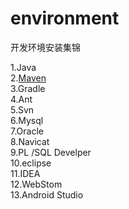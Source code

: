 # environment
开发环境安装集锦


1.Java <br>
2.[Maven](maven.md) <br>
3.Gradle <br>
4.Ant  <br>
5.Svn  <br>
6.Mysql  <br>
7.Oracle  <br>
8.Navicat  <br>
9.PL /SQL Develper <br>
10.eclipse <br>
11.IDEA  <br>
12.WebStom  <br>
13.Android Studio  <br>
